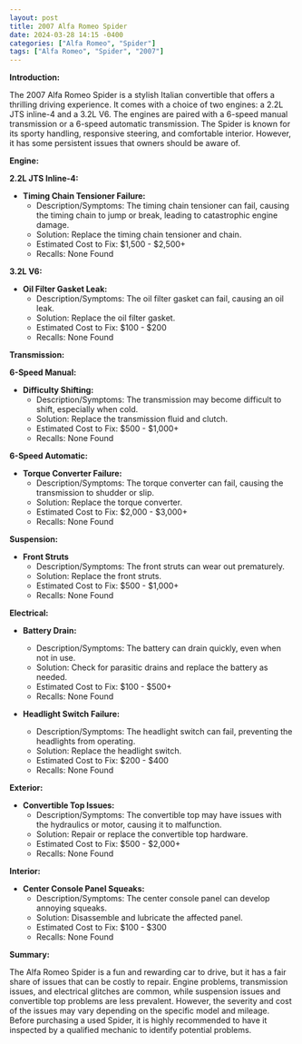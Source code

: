 ```yaml
---
layout: post
title: 2007 Alfa Romeo Spider
date: 2024-03-28 14:15 -0400
categories: ["Alfa Romeo", "Spider"]
tags: ["Alfa Romeo", "Spider", "2007"]
---
```

**Introduction:**

The 2007 Alfa Romeo Spider is a stylish Italian convertible that offers a thrilling driving experience. It comes with a choice of two engines: a 2.2L JTS inline-4 and a 3.2L V6. The engines are paired with a 6-speed manual transmission or a 6-speed automatic transmission. The Spider is known for its sporty handling, responsive steering, and comfortable interior. However, it has some persistent issues that owners should be aware of.

**Engine:**

**2.2L JTS Inline-4:**

* **Timing Chain Tensioner Failure:**
  - Description/Symptoms: The timing chain tensioner can fail, causing the timing chain to jump or break, leading to catastrophic engine damage.
  - Solution: Replace the timing chain tensioner and chain.
  - Estimated Cost to Fix: $1,500 - $2,500+
  - Recalls: None Found

**3.2L V6:**

* **Oil Filter Gasket Leak:**
  - Description/Symptoms: The oil filter gasket can fail, causing an oil leak.
  - Solution: Replace the oil filter gasket.
  - Estimated Cost to Fix: $100 - $200
  - Recalls: None Found

**Transmission:**

**6-Speed Manual:**

* **Difficulty Shifting:**
  - Description/Symptoms: The transmission may become difficult to shift, especially when cold.
  - Solution: Replace the transmission fluid and clutch.
  - Estimated Cost to Fix: $500 - $1,000+
  - Recalls: None Found

**6-Speed Automatic:**

* **Torque Converter Failure:**
  - Description/Symptoms: The torque converter can fail, causing the transmission to shudder or slip.
  - Solution: Replace the torque converter.
  - Estimated Cost to Fix: $2,000 - $3,000+
  - Recalls: None Found

**Suspension:**

* **Front Struts**
  - Description/Symptoms: The front struts can wear out prematurely.
  - Solution: Replace the front struts.
  - Estimated Cost to Fix: $500 - $1,000+
  - Recalls: None Found

**Electrical:**

* **Battery Drain:**
  - Description/Symptoms: The battery can drain quickly, even when not in use.
  - Solution: Check for parasitic drains and replace the battery as needed.
  - Estimated Cost to Fix: $100 - $500+
  - Recalls: None Found

* **Headlight Switch Failure:**
  - Description/Symptoms: The headlight switch can fail, preventing the headlights from operating.
  - Solution: Replace the headlight switch.
  - Estimated Cost to Fix: $200 - $400
  - Recalls: None Found

**Exterior:**

* **Convertible Top Issues:**
  - Description/Symptoms: The convertible top may have issues with the hydraulics or motor, causing it to malfunction.
  - Solution: Repair or replace the convertible top hardware.
  - Estimated Cost to Fix: $500 - $2,000+
  - Recalls: None Found

**Interior:**

* **Center Console Panel Squeaks:**
  - Description/Symptoms: The center console panel can develop annoying squeaks.
  - Solution: Disassemble and lubricate the affected panel.
  - Estimated Cost to Fix: $100 - $300
  - Recalls: None Found

**Summary:**

The Alfa Romeo Spider is a fun and rewarding car to drive, but it has a fair share of issues that can be costly to repair. Engine problems, transmission issues, and electrical glitches are common, while suspension issues and convertible top problems are less prevalent. However, the severity and cost of the issues may vary depending on the specific model and mileage. Before purchasing a used Spider, it is highly recommended to have it inspected by a qualified mechanic to identify potential problems.
